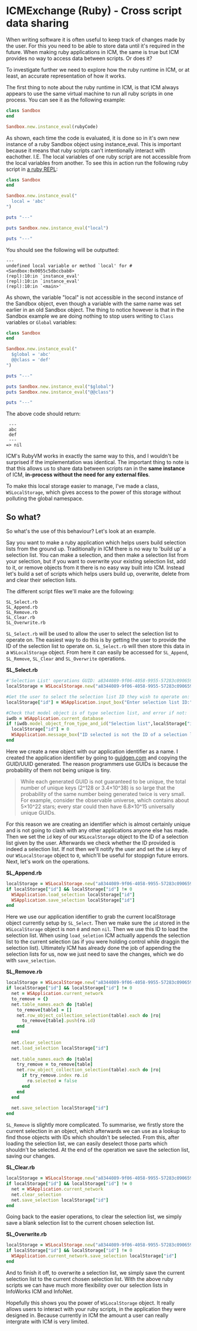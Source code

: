 # ICMExchange (Ruby) - Cross script data sharing

When writing software it is often useful to keep track of changes made by the user. For this you need to be able to store data until it's required in the future. When making ruby applications in ICM, the same is true but ICM provides no way to access data between scripts. Or does it?

To investigate further we need to explore how the ruby runtime in ICM, or at least, an accurate representation of how it works.

The first thing to note about the ruby runtime in ICM, is that ICM always appears to use the same virtual machine to run all ruby scripts in one process. You can see it as the following example:

```ruby
class Sandbox
end

Sandbox.new.instance_eval(rubyCode)
```

As shown, each time the code is evaluated, it is done so in it's own new instance of a ruby Sandbox object using instance_eval.  This is important because it means that ruby scripts can't intentionally interact with eachother. I.E. The local variables of one ruby script are not accessible from the local variables from another. To see this in action run the following ruby script in [a ruby REPL](https://repl.it/languages/ruby):

```ruby
class Sandbox
end

Sandbox.new.instance_eval("
  local = 'abc'
")

puts "---"

puts Sandbox.new.instance_eval("local")

puts "---"
```

You should see the following will be outputted:

```
---
undefined local variable or method `local' for #<Sandbox:0x0055c5dbccbab8>
(repl):10:in `instance_eval'
(repl):10:in `instance_eval'
(repl):10:in `<main>'
```

As shown, the variable "local" is not accessible in the second instance of the Sandbox object, even though a variable with the same name was set earlier in an old Sandbox object. The thing to notice however is that in the Sandbox example we are doing nothing to stop users writing to `Class` variables or `Global` variables:

```ruby
class Sandbox
end

Sandbox.new.instance_eval("
  $global = 'abc'
  @@class = 'def'
")

puts "---"

puts Sandbox.new.instance_eval("$global")
puts Sandbox.new.instance_eval("@@class")

puts "---"
```

The above code should return:

```
 ---
 abc
 def
 ---
=> nil
```

ICM's RubyVM works in exactly the same way to this, and I wouldn't be surprised if the implementation was identical. The important thing to note is that this allows us to share data between scripts ran in the **same instance** of ICM, **in-process without the need for any external files**.

To make this local storage easier to manage, I've made a class, `WSLocalStorage`, which gives access to the power of this storage without polluting the global namespace.

## So what?

So what's the use of this behaviour? Let's look at an example.

Say you want to make a ruby application which helps users build selection lists from the ground up. Traditionally in ICM there is no way to 'build up' a selection list. You can make a selection, and then make a selection list from your selection, but if you want to overwrite your existing selection list, add to it, or remove objects from it there is no easy way built into ICM. Instead let's build a set of scripts which helps users build up, overwrite, delete from and clear their selection lists.

The different script files we'll make are the following:

```
SL_Select.rb
SL_Append.rb
SL_Remove.rb
SL_Clear.rb
SL_Overwrite.rb
```

`SL_Select.rb` will be used to allow the user to select the selection list to operate on. The easiest way to do this is by getting the user to provide the ID of the selection list to operate on. `SL_Select.rb` will then store this data in a `WSLocalStorage` object. From here it can easily be accessed for `SL_Append`, `SL_Remove`, `SL_Clear` and `SL_Overwrite` operations.

**SL_Select.rb**

```ruby
#'Selection List' operations GUID: a8344089-9f06-4058-9955-57283c090659
localStorage = WSLocalStorage.new("a8344089-9f06-4058-9955-57283c090659")

#Get the user to select the selection list ID they wish to operate on:
localStorage["id"] = WSApplication.input_box("Enter selection list ID:", "Select selection list", "").to_i

#Check that model object is of type selection list, and error if not:
iwdb = WSApplication.current_database
if !iwdb.model_object_from_type_and_id("Selection list",localStorage["id"])
  localStorage["id"] = 0
  WSApplication.message_box("ID selected is not the ID of a selection list.","!","OK",nil)
end
```

Here we create a new object with our application identifier as a name. I created the application identifier by going to [guidgen.com](https://www.guidgen.com/) and copying the GUID/UUID generated. The reason programmers use GUIDs is because the probability of them not being unique is tiny.

> While each generated GUID is not guaranteed to be unique, the total number of unique keys (2^128 or 3.4×10^38) is so large that the probability of the same number being generated twice is very small. For example, consider the observable universe, which contains about 5×10^22 stars; every star could then have 6.8×10^15 universally unique GUIDs.

For this reason we are creating an identifier which is almost certainly unique and is not going to clash with any other applications anyone else has made. Then we set the `id` key of our `WSLocalStorage` object to the ID of a selection list given by the user. Afterwards we check whether the ID provided is indeed a selection list. If not then we'll notify the user and set the `id` key of our `WSLocalStorage` object to `0`, which'll be useful for stoppign future errors. Next, let's work on the operations.

**SL_Append.rb**

```ruby
localStorage = WSLocalStorage.new("a8344089-9f06-4058-9955-57283c090659")
if localStorage["id"] && localStorage["id"] != 0
  WSApplication.load_selection localStorage["id"]
  WSApplication.save_selection localStorage["id"]
end
```

Here we use our application identifier to grab the current localStorage object currently setup by `SL_Select`. Then we make sure the `id` stored in the `WSLocalStorage` object is non `0` and non `nil`. Then we use this ID to load the selection list. When using `load_seletion` ICM actually appends the selection list to the current selection (as if you were holding control while draggin the selection list). Ultimately ICM has already done the job of appending the selection lists for us, now we just need to save the changes, which we do with `save_selection`.

**SL_Remove.rb**

```ruby
localStorage = WSLocalStorage.new("a8344089-9f06-4058-9955-57283c090659")
if localStorage["id"] && localStorage["id"] != 0
  net = WSApplication.current_network
  to_remove = {}
  net.table_names.each do |table|
    to_remove[table] = []
    net.row_object_collection_selection(table).each do |ro|
      to_remove[table].push(ro.id)
    end
  end
  
  net.clear_selection
  net.load_selection localStorage["id"]
  
  net.table_names.each do |table|
    try_remove = to_remove[table]
    net.row_object_collection_selection(table).each do |ro|
      if try_remove.index ro.id
        ro.selected = false
      end
    end
  end
  
  net.save_selection localStorage["id"]
end
```

`SL_Remove` is slightly more complicated. To summarise, we firstly store the current selection in an object, which afterwards we can use as a lookup to find those objects with IDs which shouldn't be selected. From this, after loading the selection list, we can easily deselect those parts which shouldn't be selected. At the end of the operation we save the selection list, saving our changes.

**SL_Clear.rb**

```ruby
localStorage = WSLocalStorage.new("a8344089-9f06-4058-9955-57283c090659")
if localStorage["id"] && localStorage["id"] != 0
  net = WSApplication.current_network
  net.clear_selection
  net.save_selection localStorage["id"]
end
```

Going back to the easier operations, to clear the selection list, we simply save a blank selection list to the current chosen selection list.

**SL_Overwrite.rb**

```ruby
localStorage = WSLocalStorage.new("a8344089-9f06-4058-9955-57283c090659")
if localStorage["id"] && localStorage["id"] != 0
  WSApplication.current_network.save_selection localStorage["id"]
end
```

And to finish it off, to overwrite a selection list, we simply save the current selection list to the current chosen selection list. With the above ruby scripts we can have much more flexibility over our selection lists in InfoWorks ICM and InfoNet.

Hopefully this shows you the power of `WSLocalStorage` object. It really allows users to interact with your ruby scripts, in the application they were designed in. Because currently in ICM the amount a user can really intergrate with ICM is very limited.

